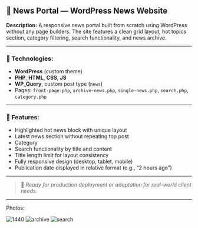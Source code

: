 
## 📰 News Portal — WordPress News Website

**Description:**
A responsive news portal built from scratch using WordPress without any page builders. The site features a clean grid layout, hot topics section, category filtering, search functionality, and news archive.

---

### 🔧 Technologies:

* **WordPress** (custom theme)
* **PHP**, **HTML**, **CSS**, **JS**
* **WP\_Query**, custom post type (`news`)
* Pages: `front-page.php`, `archive-news.php`, `single-news.php`, `search.php`, `category.php`

---

### 📌 Features:

* Highlighted hot news block with unique layout
* Latest news section without repeating top post
* Category
* Search functionality by title and content
* Title length limit for layout consistency
* Fully responsive design (desktop, tablet, mobile)
* Publication date displayed in relative format (e.g., “2 hours ago”)

---

> 🔗 *Ready for production deployment or adaptation for real-world client needs.*

---

Photos:

![1440](https://github.com/user-attachments/assets/ac8d830d-ce5c-47cc-a56b-13a7d194b0cb)
![archive](https://github.com/user-attachments/assets/47fcf793-9ad7-4893-8031-9824846fe350)
![search](https://github.com/user-attachments/assets/3a7a73f5-a0f4-43c8-a08f-78cb44ea23a6)



